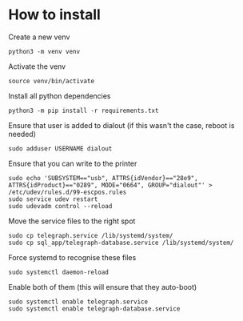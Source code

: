 # How to install

Create a new venv
```
python3 -m venv venv
```

Activate the venv
```
source venv/bin/activate
```

Install all python dependencies
```
python3 -m pip install -r requirements.txt
```

Ensure that user is added to dialout (if this wasn't the case, reboot is needed)
```
sudo adduser USERNAME dialout
```

Ensure that you can write to the printer
```
sudo echo 'SUBSYSTEM=="usb", ATTRS{idVendor}=="28e9", ATTRS{idProduct}=="0289", MODE="0664", GROUP="dialout"' > /etc/udev/rules.d/99-escpos.rules
sudo service udev restart
sudo udevadm control --reload
```

Move the service files to the right spot
```
sudo cp telegraph.service /lib/systemd/system/
sudo cp sql_app/telegraph-database.service /lib/systemd/system/
```

Force systemd to recognise these files
```
sudo systemctl daemon-reload
```

Enable both of them (this will ensure that they auto-boot)
```
sudo systemctl enable telegraph.service
sudo systemctl enable telegraph-database.service
```
